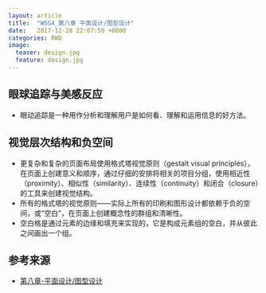 ```yaml
---
layout: article
title:  "WSG4_第八章 平面设计/图型设计"
date:   2017-12-28 22:07:50 +0800
categories: RWD
image:
  teaser: design.jpg
  feature: design.jpg
---
```


## 眼球追踪与美感反应
* 眼动追踪是一种用作分析和理解用户是如何看、理解和运用信息的好方法。

## 视觉层次结构和负空间
* 更复杂和复杂的页面布局使用格式塔视觉原则（gestalt visual principles），在页面上创建意义和顺序，通过仔细的安排将相关的项目分组，使用相近性（proximity）、相似性（similarity）、连续性（continuity）和闭合（closure）的工具来创建视觉结构。
* 所有的格式塔的视觉原则——实际上所有的印刷和图形设计都依赖于负的空间，或“空白”，在页面上创建概念性的群组和清晰性。
* 空白格是通过元素的边缘和填充来实现的，它是构成元素组的空白，并从彼此之间画出一个组。


## 参考来源
* [第八章-平面设计/图型设计](https://note.youdao.com/share/?token=B6739B30BC5D492892F811D0BEA515A3&gid=64410216#/)
